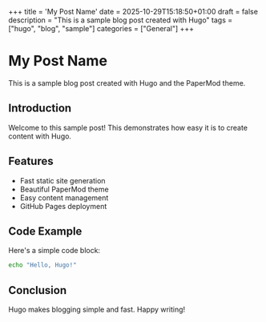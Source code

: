 +++
title = 'My Post Name'
date = 2025-10-29T15:18:50+01:00
draft = false
description = "This is a sample blog post created with Hugo"
tags = ["hugo", "blog", "sample"]
categories = ["General"]
+++

# My Post Name

This is a sample blog post created with Hugo and the PaperMod theme.

## Introduction

Welcome to this sample post! This demonstrates how easy it is to create content with Hugo.

## Features

- Fast static site generation
- Beautiful PaperMod theme
- Easy content management
- GitHub Pages deployment

## Code Example

Here's a simple code block:

```bash
echo "Hello, Hugo!"
```

## Conclusion

Hugo makes blogging simple and fast. Happy writing!

